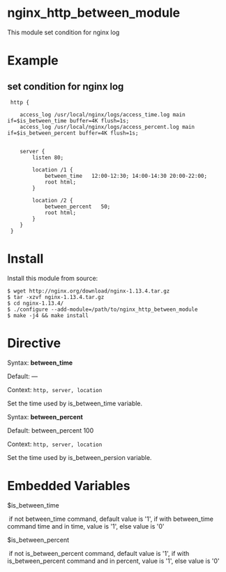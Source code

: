 nginx_http_between_module
==============

This module set condition for nginx log

Example
=======

set condition for nginx log
---------------------------------

```
 http {
 
    access_log /usr/local/nginx/logs/access_time.log main if=$is_between_time buffer=4K flush=1s; 
    access_log /usr/local/nginx/logs/access_percent.log main if=$is_between_percent buffer=4K flush=1s; 


    server {
        listen 80;

        location /1 {
            between_time   12:00-12:30; 14:00-14:30 20:00-22:00;
            root html;
        }
        
        location /2 {
            between_percent   50;
            root html;
        }
    }
 }
```

Install
=======

Install this module from source:

```
$ wget http://nginx.org/download/nginx-1.13.4.tar.gz
$ tar -xzvf nginx-1.13.4.tar.gz
$ cd nginx-1.13.4/
$ ./configure --add-module=/path/to/nginx_http_between_module
$ make -j4 && make install
```

Directive
=========

Syntax: **between_time**

Default: —

Context: `http, server, location`

Set the time used by is_between_time variable.



Syntax: **between_percent**

Default: between_percent 100

Context:  `http, server, location`

Set the time used by is_between_persion variable.



# Embedded Variables

$is_between_time

​    if not between_time command, default value is '1', if with between_time command time and in time, value is '1', else value is '0'

$is_between_percent

​        if not is_between_percent command, default value is '1', if with is_between_percent command and in percent, value is '1', else value is '0'

